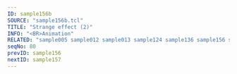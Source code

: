 ```yaml
---
ID: sample156b
SOURCE: "sample156b.tcl"
TITLE: "Strange effect (2)"
INFO: "<BR>Animation"
RELATED: "sample005 sample012 sample013 sample124 sample136 sample156 sample161"
seqNo: 80
prevID: sample156
nextID: sample157
---
```

